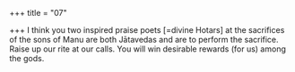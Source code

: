 +++
title = "07"

+++
I think you two inspired praise poets [=divine Hotars] at the sacrifices of  the sons of Manu are both Jātavedas and are to perform the sacrifice. Raise up our rite at our calls. You will win desirable rewards (for us)  among the gods.